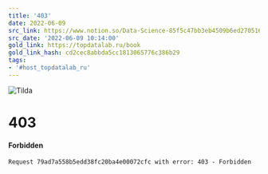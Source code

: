 ```yaml
---
title: '403'
date: 2022-06-09
src_link: https://www.notion.so/Data-Science-85f5c47bb3eb4509b6ed27051619f495
src_date: '2022-06-09 10:14:00'
gold_link: https://topdatalab.ru/book
gold_link_hash: cd2cec8abbda5cc1813065776c386b29
tags:
- '#host_topdatalab_ru'
---
```


  
  
![Tilda](https://tilda.ws/img/logo404.png)

403
===

#### Forbidden


```
Request 79ad7a558b5edd38fc20ba4e00072cfc with error: 403 - Forbidden
```